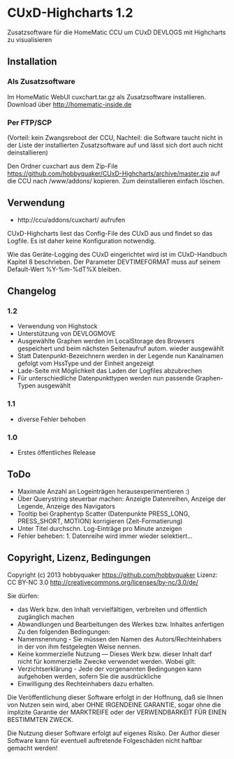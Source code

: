 # CUxD-Highcharts 1.2

Zusatzsoftware für die HomeMatic CCU um CUxD DEVLOGS mit Highcharts zu visualisieren

## Installation

### Als Zusatzsoftware

Im HomeMatic WebUI cuxchart.tar.gz als Zusatzsoftware installieren. Download über http://homematic-inside.de

### Per FTP/SCP
(Vorteil: kein Zwangsreboot der CCU, Nachteil: die Software taucht nicht in der Liste der installierten Zusatzsoftware auf und lässt sich dort auch nicht deinstallieren)

Den Ordner cuxchart aus dem Zip-File https://github.com/hobbyquaker/CUxD-Highcharts/archive/master.zip auf die CCU nach /www/addons/ kopieren. Zum deinstallieren einfach löschen.



## Verwendung

* http://ccu/addons/cuxchart/ aufrufen

CUxD-Highcharts liest das Config-File des CUxD aus und findet so das Logfile. Es ist daher keine Konfiguration notwendig.

Wie das Geräte-Logging des CUxD eingerichtet wird ist im CUxD-Handbuch Kapitel 8 beschrieben.
Der Parameter DEVTIMEFORMAT muss auf seinem Default-Wert %Y-%m-%dT%X bleiben.

## Changelog

### 1.2
* Verwendung von Highstock
* Unterstützung von DEVLOGMOVE
* Ausgewählte Graphen werden im LocalStorage des Browsers gespeichert und beim nächsten Seitenaufruf autom. wieder ausgewählt
* Statt Datenpunkt-Bezeichnern werden in der Legende nun Kanalnamen gefolgt vom HssType und der Einheit angezeigt
* Lade-Seite mit Möglichkeit das Laden der Logfiles abzubrechen
* Für unterschiedliche Datenpunkttypen werden nun passende Graphen-Typen ausgewählt

### 1.1
* diverse Fehler behoben

### 1.0
* Erstes öffentliches Release

## ToDo

* Maximale Anzahl an Logeinträgen herausexperimentieren :)
* Über Querystring steuerbar machen: Anzeigte Datenreihen, Anzeige der Legende, Anzeige des Navigators
* Tooltip bei Graphentyp Scatter (Datenpunkte PRESS_LONG, PRESS_SHORT, MOTION) korrigieren (Zeit-Formatierung)
* Unter Titel durchschn. Log-Einträge pro Minute anzeigen
* Fehler beheben: 1. Datenreihe wird immer wieder selektiert...


## Copyright, Lizenz, Bedingungen

Copyright (c) 2013 hobbyquaker https://github.com/hobbyquaker
Lizenz: CC BY-NC 3.0 http://creativecommons.org/licenses/by-nc/3.0/de/

Sie dürfen:
 * das Werk bzw. den Inhalt vervielfältigen, verbreiten und öffentlich zugänglich machen
 * Abwandlungen und Bearbeitungen des Werkes bzw. Inhaltes anfertigen
Zu den folgenden Bedingungen:
 * Namensnennung - Sie müssen den Namen des Autors/Rechteinhabers in der von ihm festgelegten Weise nennen.
 * Keine kommerzielle Nutzung — Dieses Werk bzw. dieser Inhalt darf nicht für kommerzielle Zwecke verwendet werden.
Wobei gilt:
 * Verzichtserklärung - Jede der vorgenannten Bedingungen kann aufgehoben werden, sofern Sie die ausdrückliche
 * Einwilligung des Rechteinhabers dazu erhalten.


Die Veröffentlichung dieser Software erfolgt in der Hoffnung, daß sie Ihnen von Nutzen sein wird, aber
OHNE IRGENDEINE GARANTIE, sogar ohne die implizite Garantie der MARKTREIFE oder der VERWENDBARKEIT FÜR EINEN
BESTIMMTEN ZWECK.

Die Nutzung dieser Software erfolgt auf eigenes Risiko. Der Author dieser Software kann für eventuell
auftretende Folgeschäden nicht haftbar gemacht werden!
